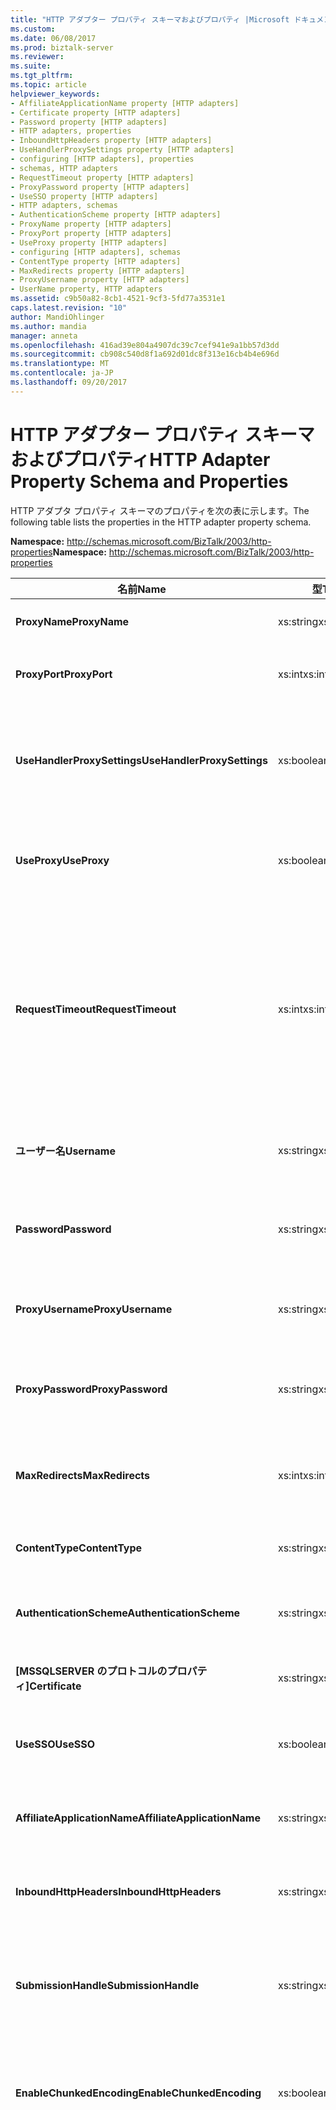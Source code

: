 ```yaml
---
title: "HTTP アダプター プロパティ スキーマおよびプロパティ |Microsoft ドキュメント"
ms.custom: 
ms.date: 06/08/2017
ms.prod: biztalk-server
ms.reviewer: 
ms.suite: 
ms.tgt_pltfrm: 
ms.topic: article
helpviewer_keywords:
- AffiliateApplicationName property [HTTP adapters]
- Certificate property [HTTP adapters]
- Password property [HTTP adapters]
- HTTP adapters, properties
- InboundHttpHeaders property [HTTP adapters]
- UseHandlerProxySettings property [HTTP adapters]
- configuring [HTTP adapters], properties
- schemas, HTTP adapters
- RequestTimeout property [HTTP adapters]
- ProxyPassword property [HTTP adapters]
- UseSSO property [HTTP adapters]
- HTTP adapters, schemas
- AuthenticationScheme property [HTTP adapters]
- ProxyName property [HTTP adapters]
- ProxyPort property [HTTP adapters]
- UseProxy property [HTTP adapters]
- configuring [HTTP adapters], schemas
- ContentType property [HTTP adapters]
- MaxRedirects property [HTTP adapters]
- ProxyUsername property [HTTP adapters]
- UserName property, HTTP adapters
ms.assetid: c9b50a82-8cb1-4521-9cf3-5fd77a3531e1
caps.latest.revision: "10"
author: MandiOhlinger
ms.author: mandia
manager: anneta
ms.openlocfilehash: 416ad39e804a4907dc39c7cef941e9a1bb57d3dd
ms.sourcegitcommit: cb908c540d8f1a692d01dc8f313e16cb4b4e696d
ms.translationtype: MT
ms.contentlocale: ja-JP
ms.lasthandoff: 09/20/2017
---
```

# <a name="http-adapter-property-schema-and-properties"></a><span data-ttu-id="6db41-102">HTTP アダプター プロパティ スキーマおよびプロパティ</span><span class="sxs-lookup"><span data-stu-id="6db41-102">HTTP Adapter Property Schema and Properties</span></span>
<span data-ttu-id="6db41-103">HTTP アダプタ プロパティ スキーマのプロパティを次の表に示します。</span><span class="sxs-lookup"><span data-stu-id="6db41-103">The following table lists the properties in the HTTP adapter property schema.</span></span>  
  
 <span data-ttu-id="6db41-104">**Namespace:** http://schemas.microsoft.com/BizTalk/2003/http-properties</span><span class="sxs-lookup"><span data-stu-id="6db41-104">**Namespace:** http://schemas.microsoft.com/BizTalk/2003/http-properties</span></span>  
  
|<span data-ttu-id="6db41-105">名前</span><span class="sxs-lookup"><span data-stu-id="6db41-105">Name</span></span>|<span data-ttu-id="6db41-106">型</span><span class="sxs-lookup"><span data-stu-id="6db41-106">Type</span></span>|<span data-ttu-id="6db41-107">Description</span><span class="sxs-lookup"><span data-stu-id="6db41-107">Description</span></span>|  
|----------|----------|-----------------|  
|<span data-ttu-id="6db41-108">**ProxyName**</span><span class="sxs-lookup"><span data-stu-id="6db41-108">**ProxyName**</span></span>|<span data-ttu-id="6db41-109">xs:string</span><span class="sxs-lookup"><span data-stu-id="6db41-109">xs:string</span></span>|<span data-ttu-id="6db41-110">プロキシ サーバーの名前を指定します。</span><span class="sxs-lookup"><span data-stu-id="6db41-110">Specifies the proxy server name.</span></span>|  
|<span data-ttu-id="6db41-111">**ProxyPort**</span><span class="sxs-lookup"><span data-stu-id="6db41-111">**ProxyPort**</span></span>|<span data-ttu-id="6db41-112">xs:int</span><span class="sxs-lookup"><span data-stu-id="6db41-112">xs:int</span></span>|<span data-ttu-id="6db41-113">プロキシ サーバーのポートを指定します。</span><span class="sxs-lookup"><span data-stu-id="6db41-113">Specifies the proxy server port.</span></span>|  
|<span data-ttu-id="6db41-114">**UseHandlerProxySettings**</span><span class="sxs-lookup"><span data-stu-id="6db41-114">**UseHandlerProxySettings**</span></span>|<span data-ttu-id="6db41-115">xs:boolean</span><span class="sxs-lookup"><span data-stu-id="6db41-115">xs:boolean</span></span>|<span data-ttu-id="6db41-116">HTTP 送信ポートでハンドラのプロキシ構成を使用するかどうかを指定します。</span><span class="sxs-lookup"><span data-stu-id="6db41-116">Specifies whether the HTTP send port uses the proxy configuration for the handler.</span></span>|  
|<span data-ttu-id="6db41-117">**UseProxy**</span><span class="sxs-lookup"><span data-stu-id="6db41-117">**UseProxy**</span></span>|<span data-ttu-id="6db41-118">xs:boolean</span><span class="sxs-lookup"><span data-stu-id="6db41-118">xs:boolean</span></span>|<span data-ttu-id="6db41-119">HTTP アダプタでプロキシ サーバーを使用するかどうかを指定します。</span><span class="sxs-lookup"><span data-stu-id="6db41-119">Specifies whether HTTP adapter uses the proxy server.</span></span>|  
|<span data-ttu-id="6db41-120">**RequestTimeout**</span><span class="sxs-lookup"><span data-stu-id="6db41-120">**RequestTimeout**</span></span>|<span data-ttu-id="6db41-121">xs:int</span><span class="sxs-lookup"><span data-stu-id="6db41-121">xs:int</span></span>|<span data-ttu-id="6db41-122">サーバーからの応答を待機する際のタイムアウト値です。</span><span class="sxs-lookup"><span data-stu-id="6db41-122">Time-out period of waiting for a response from the server.</span></span> <span data-ttu-id="6db41-123">ゼロ (0) に設定されている場合、タイムアウト値は要求メッセージのサイズを基準に計算されます。</span><span class="sxs-lookup"><span data-stu-id="6db41-123">If this property is set to zero (0), the system calculates the time-out on the request message size.</span></span>|  
|<span data-ttu-id="6db41-124">**ユーザー名**</span><span class="sxs-lookup"><span data-stu-id="6db41-124">**Username**</span></span>|<span data-ttu-id="6db41-125">xs:string</span><span class="sxs-lookup"><span data-stu-id="6db41-125">xs:string</span></span>|<span data-ttu-id="6db41-126">サーバーでの認証に使用するユーザー名です。</span><span class="sxs-lookup"><span data-stu-id="6db41-126">The user name to use for authentication with the server.</span></span>|  
|<span data-ttu-id="6db41-127">**Password**</span><span class="sxs-lookup"><span data-stu-id="6db41-127">**Password**</span></span>|<span data-ttu-id="6db41-128">xs:string</span><span class="sxs-lookup"><span data-stu-id="6db41-128">xs:string</span></span>|<span data-ttu-id="6db41-129">サーバーでの認証に使用するユーザーのパスワードです。</span><span class="sxs-lookup"><span data-stu-id="6db41-129">The user password to use for authentication with the server.</span></span>|  
|<span data-ttu-id="6db41-130">**ProxyUsername**</span><span class="sxs-lookup"><span data-stu-id="6db41-130">**ProxyUsername**</span></span>|<span data-ttu-id="6db41-131">xs:string</span><span class="sxs-lookup"><span data-stu-id="6db41-131">xs:string</span></span>|<span data-ttu-id="6db41-132">プロキシ サーバーで認証のユーザー名を指定します。</span><span class="sxs-lookup"><span data-stu-id="6db41-132">Specifies the user name for authentication with the proxy server.</span></span>|  
|<span data-ttu-id="6db41-133">**ProxyPassword**</span><span class="sxs-lookup"><span data-stu-id="6db41-133">**ProxyPassword**</span></span>|<span data-ttu-id="6db41-134">xs:string</span><span class="sxs-lookup"><span data-stu-id="6db41-134">xs:string</span></span>|<span data-ttu-id="6db41-135">プロキシ サーバーで認証用のユーザー パスワードを指定します。</span><span class="sxs-lookup"><span data-stu-id="6db41-135">Specifies the user password for authentication with the proxy server.</span></span>|  
|<span data-ttu-id="6db41-136">**MaxRedirects**</span><span class="sxs-lookup"><span data-stu-id="6db41-136">**MaxRedirects**</span></span>|<span data-ttu-id="6db41-137">xs:int</span><span class="sxs-lookup"><span data-stu-id="6db41-137">xs:int</span></span>|<span data-ttu-id="6db41-138">HTTP アダプタで要求をリダイレクトする最大回数です。</span><span class="sxs-lookup"><span data-stu-id="6db41-138">The maximum number of times that the HTTP adapter will redirect the request.</span></span>|  
|<span data-ttu-id="6db41-139">**ContentType**</span><span class="sxs-lookup"><span data-stu-id="6db41-139">**ContentType**</span></span>|<span data-ttu-id="6db41-140">xs:string</span><span class="sxs-lookup"><span data-stu-id="6db41-140">xs:string</span></span>|<span data-ttu-id="6db41-141">要求メッセージのコンテンツの種類です。</span><span class="sxs-lookup"><span data-stu-id="6db41-141">Content type of the request messages.</span></span>|  
|<span data-ttu-id="6db41-142">**AuthenticationScheme**</span><span class="sxs-lookup"><span data-stu-id="6db41-142">**AuthenticationScheme**</span></span>|<span data-ttu-id="6db41-143">xs:string</span><span class="sxs-lookup"><span data-stu-id="6db41-143">xs:string</span></span>|<span data-ttu-id="6db41-144">接続先のサーバーで使用する認証の種類です。</span><span class="sxs-lookup"><span data-stu-id="6db41-144">Type of authentication to use with the destination server.</span></span>|  
|<span data-ttu-id="6db41-145">**[MSSQLSERVER のプロトコルのプロパティ]**</span><span class="sxs-lookup"><span data-stu-id="6db41-145">**Certificate**</span></span>|<span data-ttu-id="6db41-146">xs:string</span><span class="sxs-lookup"><span data-stu-id="6db41-146">xs:string</span></span>|<span data-ttu-id="6db41-147">SSL クライアント証明書の拇印です。</span><span class="sxs-lookup"><span data-stu-id="6db41-147">Thumbprint of client SSL certificate.</span></span>|  
|<span data-ttu-id="6db41-148">**UseSSO**</span><span class="sxs-lookup"><span data-stu-id="6db41-148">**UseSSO**</span></span>|<span data-ttu-id="6db41-149">xs:boolean</span><span class="sxs-lookup"><span data-stu-id="6db41-149">xs:boolean</span></span>|<span data-ttu-id="6db41-150">HTTP 送信ポートで SSO を使用するかどうかを指定します。</span><span class="sxs-lookup"><span data-stu-id="6db41-150">Specifies whether the HTTP send port will use SSO.</span></span>|  
|<span data-ttu-id="6db41-151">**AffiliateApplicationName**</span><span class="sxs-lookup"><span data-stu-id="6db41-151">**AffiliateApplicationName**</span></span>|<span data-ttu-id="6db41-152">xs:string</span><span class="sxs-lookup"><span data-stu-id="6db41-152">xs:string</span></span>|<span data-ttu-id="6db41-153">SSO に使用する関連アプリケーションの名前です。</span><span class="sxs-lookup"><span data-stu-id="6db41-153">Name of affiliate application to use for SSO.</span></span>|  
|<span data-ttu-id="6db41-154">**InboundHttpHeaders**</span><span class="sxs-lookup"><span data-stu-id="6db41-154">**InboundHttpHeaders**</span></span>|<span data-ttu-id="6db41-155">xs:string</span><span class="sxs-lookup"><span data-stu-id="6db41-155">xs:string</span></span>|<span data-ttu-id="6db41-156">受信した HTTP 要求の HTTP ヘッダーを表します。</span><span class="sxs-lookup"><span data-stu-id="6db41-156">Contains the HTTP headers from the inbound HTTP request.</span></span>|  
|<span data-ttu-id="6db41-157">**SubmissionHandle**</span><span class="sxs-lookup"><span data-stu-id="6db41-157">**SubmissionHandle**</span></span>|<span data-ttu-id="6db41-158">xs:string</span><span class="sxs-lookup"><span data-stu-id="6db41-158">xs:string</span></span>|<span data-ttu-id="6db41-159">要求メッセージの BizTalk Server 関連付けトークン (GUID) を表します。</span><span class="sxs-lookup"><span data-stu-id="6db41-159">Contains the BizTalk Server correlation token (GUID) for the request message.</span></span>|  
|<span data-ttu-id="6db41-160">**EnableChunkedEncoding**</span><span class="sxs-lookup"><span data-stu-id="6db41-160">**EnableChunkedEncoding**</span></span>|<span data-ttu-id="6db41-161">xs:boolean</span><span class="sxs-lookup"><span data-stu-id="6db41-161">xs:boolean</span></span>|<span data-ttu-id="6db41-162">HTTP アダプターで使用されてエンコード チャンクかどうかを指定します。</span><span class="sxs-lookup"><span data-stu-id="6db41-162">Specifies whether or not chunked encoding is used by the HTTP adapter.</span></span>|  
|<span data-ttu-id="6db41-163">**UserHttpHeaders**</span><span class="sxs-lookup"><span data-stu-id="6db41-163">**UserHttpHeaders**</span></span>|<span data-ttu-id="6db41-164">xs:string</span><span class="sxs-lookup"><span data-stu-id="6db41-164">xs:string</span></span>|<span data-ttu-id="6db41-165">HTTP の要求メッセージまたは応答メッセージに含まれているカスタマイズされたヘッダーを表します。</span><span class="sxs-lookup"><span data-stu-id="6db41-165">Contains the customized headers contained in the HTTP request or response message</span></span><br /><br /> <span data-ttu-id="6db41-166">値、 **UserHttpHeaders**プロパティは、次の形式である必要があります。</span><span class="sxs-lookup"><span data-stu-id="6db41-166">The value of the **UserHttpHeaders** property must have the following format:</span></span><br /><br /> `Header1: value\r\nHeader2: value\r\n`<br /><br /> <span data-ttu-id="6db41-167">**注**コロン (:) と、ヘッダーと値の間のスペース文字 () に配置します。</span><span class="sxs-lookup"><span data-stu-id="6db41-167">**Note** Put a colon (:) and a SPACE character ( ) between the header and the value.</span></span> <span data-ttu-id="6db41-168">ヘッダーが空の場合、エントリは表示されません。空の値は問題ありません。</span><span class="sxs-lookup"><span data-stu-id="6db41-168">An empty header will cause the entry to be filtered out. An empty value is okay.</span></span><br /><br /> <span data-ttu-id="6db41-169">使用して次の 5 つの標準 HTTP ヘッダーを変更することができます、 **UserHttpHeaders**プロパティ。</span><span class="sxs-lookup"><span data-stu-id="6db41-169">You can modify the following five standard HTTP headers by using the **UserHttpHeaders** property:</span></span><br /><br /> <span data-ttu-id="6db41-170">Accept します。</span><span class="sxs-lookup"><span data-stu-id="6db41-170">- Accept</span></span><br /><br /> <span data-ttu-id="6db41-171">-参照元</span><span class="sxs-lookup"><span data-stu-id="6db41-171">- Referrer</span></span><br /><br /> <span data-ttu-id="6db41-172">-期待します。</span><span class="sxs-lookup"><span data-stu-id="6db41-172">- Expect</span></span><br /><br /> <span data-ttu-id="6db41-173">場合の変更-以降</span><span class="sxs-lookup"><span data-stu-id="6db41-173">- If-Modified-Since</span></span><br /><br /> <span data-ttu-id="6db41-174">-ユーザー エージェント</span><span class="sxs-lookup"><span data-stu-id="6db41-174">- User-Agent</span></span>|  
  
## <a name="see-also"></a><span data-ttu-id="6db41-175">参照</span><span class="sxs-lookup"><span data-stu-id="6db41-175">See Also</span></span>  
 [<span data-ttu-id="6db41-176">HTTP アダプタの構成</span><span class="sxs-lookup"><span data-stu-id="6db41-176">Configuring the HTTP Adapter</span></span>](../core/configuring-the-http-adapter.md)
